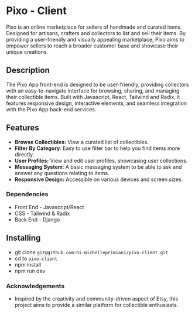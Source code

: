 # Pixo - Client

Pixo is an online marketplace for sellers of handmade and curated items. Designed for artisans, crafters and collectors to list and sell their items. By providing a user-friendly and visually appealing marketplace, Pixo aims to empower sellers to reach a broader customer base and showcase their unique creations.

## Description 

The Pixo App front-end is designed to be user-friendly, providing collectors with an easy-to-navigate interface for browsing, sharing, and managing their collectible items. Built with Javascript, React, Tailwind and Radix, it features responsive design, interactive elements, and seamless integration with the Pixo App back-end services.

## Features

- **Browse Collectibles:** View a curated list of collectibles.
- **Filter By Category**: Easy to use filter bar to help you find items more directly.
- **User Profiles:** View and edit user profiles, showcasing user collections.
- **Messaging System**: A basic messaging system to be able to ask and answer any questions relating to items.
- **Responsive Design:** Accessible on various devices and screen sizes.

### Dependencies 

- Front End - Javascript/React
- CSS - Tailwind & Radix
- Back End - Django

## Installing

- git clone ```git@github.com:hi-michelleprimiani/pixo-client.git```
- cd to ```pixo-client```
- npm install
- npm run dev

### Acknowledgements
- Inspired by the creativity and community-driven aspect of Etsy, this project aims to provide a similar platform for collectible enthusiasts.
